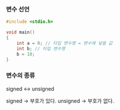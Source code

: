 ### 변수 선언

```c
#include <stdio.h>

void main()
{
    int a = 0; // 타입 변수명 = 변수에 넣을 값
    int b; // 타입 변수명
    b = 10;
}
```

### 변수의 종류

signed <-> unsigned

signed -> 부호가 있다.
unsigned -> 부호가 없다.